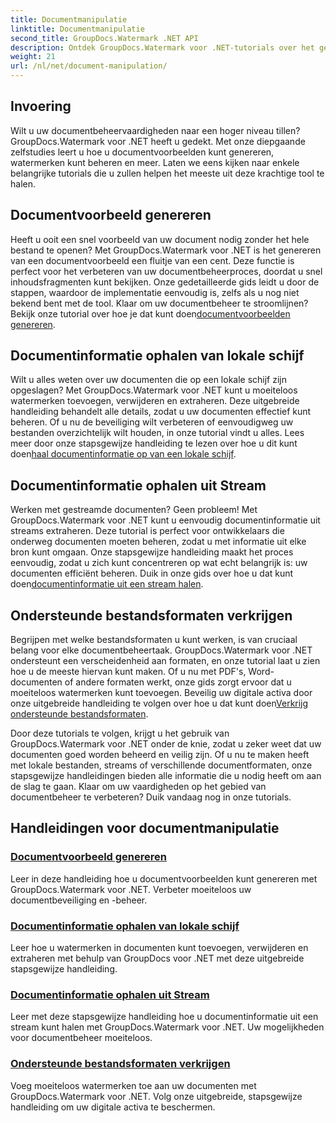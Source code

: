 ```yaml
---
title: Documentmanipulatie
linktitle: Documentmanipulatie
second_title: GroupDocs.Watermark .NET API
description: Ontdek GroupDocs.Watermark voor .NET-tutorials over het genereren van documentvoorbeelden en het beheren van watermerken. Verbeter de documentbeveiliging en het beheer.
weight: 21
url: /nl/net/document-manipulation/
---
```

## Invoering

Wilt u uw documentbeheervaardigheden naar een hoger niveau tillen? GroupDocs.Watermark voor .NET heeft u gedekt. Met onze diepgaande zelfstudies leert u hoe u documentvoorbeelden kunt genereren, watermerken kunt beheren en meer. Laten we eens kijken naar enkele belangrijke tutorials die u zullen helpen het meeste uit deze krachtige tool te halen.


## Documentvoorbeeld genereren
 Heeft u ooit een snel voorbeeld van uw document nodig zonder het hele bestand te openen? Met GroupDocs.Watermark voor .NET is het genereren van een documentvoorbeeld een fluitje van een cent. Deze functie is perfect voor het verbeteren van uw documentbeheerproces, doordat u snel inhoudsfragmenten kunt bekijken. Onze gedetailleerde gids leidt u door de stappen, waardoor de implementatie eenvoudig is, zelfs als u nog niet bekend bent met de tool. Klaar om uw documentbeheer te stroomlijnen? Bekijk onze tutorial over hoe je dat kunt doen[documentvoorbeelden genereren](./generate-document-preview/).

## Documentinformatie ophalen van lokale schijf
Wilt u alles weten over uw documenten die op een lokale schijf zijn opgeslagen? Met GroupDocs.Watermark voor .NET kunt u moeiteloos watermerken toevoegen, verwijderen en extraheren. Deze uitgebreide handleiding behandelt alle details, zodat u uw documenten effectief kunt beheren. Of u nu de beveiliging wilt verbeteren of eenvoudigweg uw bestanden overzichtelijk wilt houden, in onze tutorial vindt u alles. Lees meer door onze stapsgewijze handleiding te lezen over hoe u dit kunt doen[haal documentinformatie op van een lokale schijf](./get-document-info-local-disk/).

## Documentinformatie ophalen uit Stream
 Werken met gestreamde documenten? Geen probleem! Met GroupDocs.Watermark voor .NET kunt u eenvoudig documentinformatie uit streams extraheren. Deze tutorial is perfect voor ontwikkelaars die onderweg documenten moeten beheren, zodat u met informatie uit elke bron kunt omgaan. Onze stapsgewijze handleiding maakt het proces eenvoudig, zodat u zich kunt concentreren op wat echt belangrijk is: uw documenten efficiënt beheren. Duik in onze gids over hoe u dat kunt doen[documentinformatie uit een stream halen](./get-document-info-stream/).

## Ondersteunde bestandsformaten verkrijgen
 Begrijpen met welke bestandsformaten u kunt werken, is van cruciaal belang voor elke documentbeheertaak. GroupDocs.Watermark voor .NET ondersteunt een verscheidenheid aan formaten, en onze tutorial laat u zien hoe u de meeste hiervan kunt maken. Of u nu met PDF's, Word-documenten of andere formaten werkt, onze gids zorgt ervoor dat u moeiteloos watermerken kunt toevoegen. Beveilig uw digitale activa door onze uitgebreide handleiding te volgen over hoe u dat kunt doen[Verkrijg ondersteunde bestandsformaten](./get-supported-file-formats/).

Door deze tutorials te volgen, krijgt u het gebruik van GroupDocs.Watermark voor .NET onder de knie, zodat u zeker weet dat uw documenten goed worden beheerd en veilig zijn. Of u nu te maken heeft met lokale bestanden, streams of verschillende documentformaten, onze stapsgewijze handleidingen bieden alle informatie die u nodig heeft om aan de slag te gaan. Klaar om uw vaardigheden op het gebied van documentbeheer te verbeteren? Duik vandaag nog in onze tutorials.
## Handleidingen voor documentmanipulatie
### [Documentvoorbeeld genereren](./generate-document-preview/)
Leer in deze handleiding hoe u documentvoorbeelden kunt genereren met GroupDocs.Watermark voor .NET. Verbeter moeiteloos uw documentbeveiliging en -beheer.
### [Documentinformatie ophalen van lokale schijf](./get-document-info-local-disk/)
Leer hoe u watermerken in documenten kunt toevoegen, verwijderen en extraheren met behulp van GroupDocs voor .NET met deze uitgebreide stapsgewijze handleiding.
### [Documentinformatie ophalen uit Stream](./get-document-info-stream/)
Leer met deze stapsgewijze handleiding hoe u documentinformatie uit een stream kunt halen met GroupDocs.Watermark voor .NET. Uw mogelijkheden voor documentbeheer moeiteloos.
### [Ondersteunde bestandsformaten verkrijgen](./get-supported-file-formats/)
Voeg moeiteloos watermerken toe aan uw documenten met GroupDocs.Watermark voor .NET. Volg onze uitgebreide, stapsgewijze handleiding om uw digitale activa te beschermen.